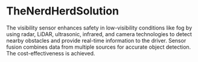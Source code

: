 # TheNerdHerdSolution
The visibility sensor enhances safety in low-visibility conditions like fog by using radar, LiDAR, ultrasonic, infrared, and camera technologies to detect nearby obstacles and provide real-time information to the driver. Sensor fusion combines data from multiple sources for accurate object detection. The cost-effectiveness is achieved.
